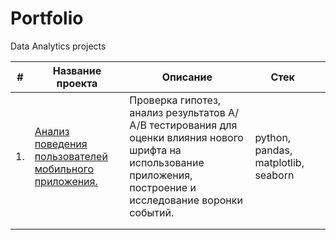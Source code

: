 # Portfolio
Data Analytics projects


| #  | Название проекта                                                                                                                                    | Описание                                                                                                                                                             | Стек                                |   |
|----|-----------------------------------------------------------------------------------------------------------------------------------------------------|----------------------------------------------------------------------------------------------------------------------------------------------------------------------|-------------------------------------|---|
| 1. | [Анализ поведения пользователей мобильного приложения.](https://github.com/D-A-Y8/Portfolio/blob/main/AB%20test/AB%20test.ipynb) | Проверка гипотез, анализ результатов А/А/В тестирования для оценки влияния нового шрифта на использование приложения, построение и исследование воронки событий. | python, pandas, matplotlib, seaborn |   |
|    |                                                                                                                                                     |                                                                                                                                                                      |                                     |   |
|    |                                                                                                                                                     |                                                                                                                                                                      |                                     |   |

